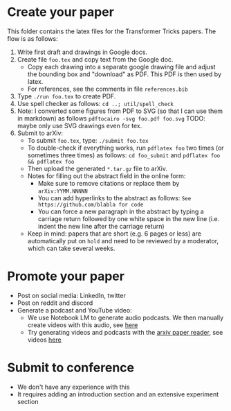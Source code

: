 # Create your paper

This folder contains the latex files for the Transformer Tricks papers. The flow is as follows:
1) Write first draft and drawings in Google docs.
2) Create file `foo.tex` and copy text from the Google doc.
    - Copy each drawing into a separate google drawing file and adjust the bounding box and "download" as PDF. This PDF is then used by latex.
    - For references, see the comments in file `references.bib`
3) Type `./run foo.tex` to create PDF.
4) Use spell checker as follows: `cd ..; util/spell_check`
5) Note: I converted some figures from PDF to SVG (so that I can use them in markdown) as follows `pdftocairo -svg foo.pdf foo.svg`  TODO: maybe only use SVG drawings even for tex.
6) Submit to arXiv:
    - To submit `foo.tex`, type: `./submit foo.tex`
    - To double-check if everything works, run `pdflatex foo` two times (or sometimes three times) as follows:
      `cd foo_submit` and `pdflatex foo && pdflatex foo`
   - Then upload the generated `*.tar.gz` file to arXiv.
   - Notes for filling out the abstract field in the online form:
     - Make sure to remove citations or replace them by `arXiv:YYMM.NNNNN`
     - You can add hyperlinks to the abstract as follows: `See https://github.com/blabla for code`
     - You can force a new paragraph in the abstract by typing a carriage return followed by one white space in the new line (i.e. indent the new line after the carriage return)
   - Keep in mind: papers that are short (e.g. 6 pages or less) are automatically put on `hold` and need to be reviewed by a moderator, which can take several weeks.

# Promote your paper
- Post on social media: LinkedIn, twitter
- Post on reddit and discord
- Generate a podcast and YouTube video:
  - We use Notebook LM to generate audio podcasts. We then manually create videos with this audio, see [here](https://www.youtube.com/@OpenMachine)
  - Try generating videos and podcasts with the [arxiv paper reader](https://github.com/imelnyk/ArxivPapers), see videos [here](https://www.youtube.com/@ArxivPapers)
 
# Submit to conference
- We don't have any experience with this
- It requires adding an introduction section and an extensive experiment section
